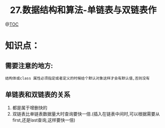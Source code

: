 # <center>27.数据结构和算法-单链表与双链表作<center>
@[TOC](数据结构和算法)

# 知识点：

## 需要注意的地方:

`结构体或class 属性必须指定或者定义的时候给个默认对象这样才会有默认值,否则没有`

## 单链表和双链表的关系

1. 都是属于增删快的
2. 双链表比单链表数据量大时查询要快一倍.(插入在链表中间时,可以根据需要从first,还是last查询,这样要快一倍)




















